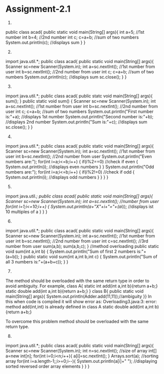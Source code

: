 # Assignment-2.1
1.
public class acad{
public static void main(String[] args){
int a=5;  //1st number
int b=4;  //2nd number
int c;
c=a+b;    //sum of two numbers
System.out.println(c); //displays sum
}
}


2.
import java.util.*;
public class acad{
public static void main(String[] args){
Scanner sc=new Scanner(System.in);
int a=sc.nextInt();   //1st number from user
int b=sc.nextInt();   //2nd number from user
int c;
c=a+b;                //sum of two numbers
System.out.println(c); //displays sum
sc.close();
}
}


3.
import java.util.*;
public class acad{
public statc void main(String[] args){
sum();
}
public static void sum()
{
Scanner sc=new Scanner(System.in);
int a=sc.nextInt();   //1st number from user
int b=sc.nextInt();   //2nd number from user
int c;
c=a+b;                //sum of two numbers
System.out.println("First number is:"+a);  //displays 1st number
System.out.println("Second number is:"+b); //displays 2nd number
System.out.println("Sum is:"+c);   //displays sum
sc.close();
}
}

4.
import java.util.*;
public class acad{
public static void main(String[] args){
Scanner sc=new Scanner(System.in);
int a=sc.nextInt();   //1st number from user
int b=sc.nextInt();   //2nd number from user
System.out.println("Even numbers are:");
for(int i=a;i<=b;i++)
{
if(i%2==0)       //check if even
{
System.out.println(i);   //displays even numbers
}
}
System.out.println("Odd numbers are:");
for(int i=a;i<=b;i++)
{
if(i%2!=0)      //check if odd
{
System.out.println(i);   //displays odd numbers
}
}
}
}

5.
import java.util.*;
public class acad{
public static void main(String[] args){
Scanner sc=new Scanner(System.in);
int a=sc.nextInt();   //number from user
for(int i=1;i<=10;i++)
{
System.out.println(a+"X"+i+"="+(a*i));  //displays ist 10 multiples of a
}
}
}

6.
import java.util.*;
public class acad{
public static void main(String[] args){
Scanner sc=new Scanner(System.in);
int a=sc.nextInt();   //1st number from user
int b=sc.nextInt();   //2nd number from user
int c=sc.nextInt();   //3rd number from user
sum(a,b);
sum(a,b,c);
}
//method overloading
public static void sum(int a,int b)
{
System.out.println("Sum of first 2 numbers is:"+(a+b));
}
public static void sum(int a,int b,int c)
{
System.out.println("Sum of all 3 numbers is:"+(a+b+c));
}
}


7.
The method should be overloaded with the same return type in order to
avoid ambiguity.
For example,
class A{
static int add(int a,int b){return a+b;}
static double add(int a,int b){return a+b;}
}
class B{
public static void main(String[] args){
System.out.println(Adder.add(11,11));//ambiguity
}}
In this when code is compiled it will show error as:
Overloading3.java:3: error: method add(int,int) is already defined in class A
static double add(int a,int b){return a+b;}

To overcome this problem method should be overloaded with the same return type.


8.
import java.util.*;
public class acad{
public static void main(String[] args){
Scanner sc=new Scanner(System.in);
int n=sc.nextInt();   //size of array
int[] a=new int[n];
for(int i=0;i<n;i++){
a[i]=sc.nextInt();
}
Arrays.sort(a);   //sorting array
for(int i=a.length-1;;i>=0;i--){
System.out.println(a[i]+" ");  //displaying sorted reversed order array elements
}
}
}
